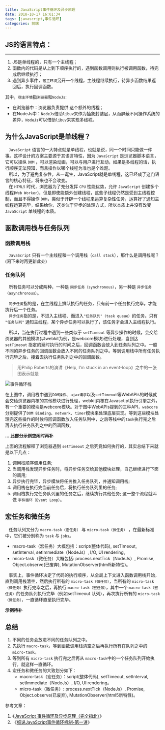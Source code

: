 ```yaml
---
title: JavaScript事件循环及异步原理
date: 2018-10-17 16:01:34
tags: [javascript,事件循环]
categories: 前端
---
```


## JS的语言特点：
---
1. JS是单线程的，只有一个主线程；
2. 函数内的代码是从上到下顺序执行的，遇到函数调用则执行被调用函数，待完成后继续执行；
3. 遇到异步事件，`宿主环境`另开一个线程，主线程继续执行，待异步函数结果返回后，执行回调函数。

其中，`宿主环境`指`浏览器`和`NodeJs`:

+ 在浏览器中：浏览器负责提供 这个额外的线程；
+ 在NodeJs中：`NodeJs`借助`libuv`来作为抽象封装层，从而屏蔽不同操作系统的差异，`NodeJs`可以借助`libuv`来实现多线程。

## 为什么JavaScript是单线程？

&nbsp;&nbsp; `JavaScript` 语言的一大特点就是单线程，也就是说，同一个时间只能做一件事。这样设计的方案主要源于其语言特性，因为 `JavaScript` 是浏览器脚本语言，它可以操纵 `DOM` ，可以渲染动画，可以与用户进行互动，如果是多线程的话，执行顺序无法预知，而且操作以哪个线程为准也是个难题。</br>
&nbsp;&nbsp; 所以，为了避免复杂性，从一诞生，JavaScript就是单线程，这已经成了这门语言的核心特征，将来也不会改变。</br>
&nbsp;&nbsp; 在 `HTML5` 时代，浏览器为了充分发挥 `CPU` 性能优势，允许 `JavaScript` 创建多个线程(`Web Worker`)，但是即使能额外创建线程，这些子线程仍然是受到主线程控制，而且不得操作 `DOM`，类似于开辟一个线程来运算复杂性任务，运算好了通知主线程运算完毕，结果给你，这类似于异步的处理方式，所以本质上并没有改变 `JavaScript` 单线程的本质。

## 函数调用栈与任务队列
### 函数调用栈
&nbsp;&nbsp; `JavaScript` 只有一个主线程和一个调用栈（`call stack`），那什么是调用栈呢？</br>
(闲下来时再更新此处)

### 任务队列
&nbsp;&nbsp; 所有任务可以分成两种，一种是 `同步任务（synchronous）`，另一种是 `异步任务（asynchronous）`。

&nbsp;&nbsp; `同步任务`指的是，在主线程上排队执行的任务，只有前一个任务执行完毕，才能执行后一个任务。</br>
&nbsp;&nbsp; `异步任务`指的是，不进入主线程、而进入`"任务队列"（task queue）`的任务，只有 `"任务队列"` 通知主线程，某个异步任务可以执行了，该任务才会进入主线程执行。</br>

&nbsp;&nbsp; 所以，当在执行过程中遇到一些类似于 `setTimeout` 等异步操作的时候，会交给浏览器的其他模块(以webkit为例，是webcore模块)进行处理，当到达 `setTimeout` 指定的延时执行的时间之后，回调函数会放入到任务队列之中。一般不同的异步任务的回调函数会放入不同的任务队列之中。等到调用栈中所有任务执行完毕之后，接着去执行任务队列之中的回调函数。
> 用Philip Roberts的演讲《Help, I’m stuck in an event-loop》之中的一张图表示就是

![事件循环栈](/事件循环栈.png)

在上图中，调用栈中遇到`DOM操作`、`ajax请求`以及`setTimeout`等WebAPIs的时候就会交给浏览器内核的其他模块进行处理，webkit内核在Javasctipt执行引擎之外，有一个重要的模块是webcore模块。对于图中WebAPIs提到的三种API，`webcore`分别提供了`DOM Binding`、`network`、`timer`模块来处理底层实现。等到这些模块处理完这些操作的时候将回调函数放入任务队列中，之后等栈中的`task`执行完之后再去执行任务队列之中的回调函数。

**... 此部分示例空闲时再补**


上面的流程解释了浏览器遇到 `setTimeout` 之后究竟如何执行的，其实总结下来就是以下几点：

1. 调用栈顺序调用任务;
2. 当调用栈发现异步任务时，将异步任务交给其他模块处理，自己继续进行下面的调用;
3. 异步执行完毕，异步模块将任务推入任务队列，并通知调用栈;
4. 调用栈在执行完当前任务后，将执行任务队列里的任务;
5. 调用栈执行完任务队列里的任务之后，继续执行其他任务;
这一整个流程就叫做 `事件循环（Event Loop）`。





## 宏任务和微任务
&nbsp;&nbsp; 任务队列又分为 `macro-task（宏任务）` 与 `micro-task（微任务）` ，在最新标准中，它们被分别称为 `task` 与 `jobs`。
+ macro-task（宏任务）大概包括：script(整体代码), setTimeout, setInterval, setImmediate（NodeJs）, I/O, UI rendering。
+ micro-task（微任务）大概包括: process.nextTick（NodeJs）, Promise, Object.observe(已废弃), MutationObserver(html5新特性)。

&nbsp;&nbsp; 事实上，事件循环决定了代码的执行顺序，从全局上下文进入函数调用栈开始，直到调用栈清空，然后执行所有的 `micro-task（微任务）`，当所有的 `micro-task（微任务）`执行完毕之后，再执行 `macro-task（宏任务）`，其中一个 `macro-task（宏任务）`的任务队列执行完毕（例如setTimeout 队列），再次执行所有的 `micro-task（微任务）`，一直循环直至执行完毕。

**示例待补**

## 总结
1. 不同的任务会放进不同的任务队列之中。
2. 先执行 `macro-task`，等到函数调用栈清空之后再执行所有在队列之中的 `micro-task`。
3. 等到所有 `micro-task` 执行完之后再从 `macro-task`中的一个任务队列开始执行，就这样一直循环。
4. 宏任务和微任务的大致划分如下：
    + macro-task（宏任务）：script(整体代码), setTimeout, setInterval, setImmediate（NodeJs）, I/O, UI rendering。
    + micro-task（微任务）: process.nextTick（NodeJs）, Promise, Object.observe(已废弃), MutationObserver(html5新特性)。


参考文章：

1. 《[JavaScript 事件循环及异步原理（完全指北）][1]》
2. 《[细说JavaScript事件循环机制-第一讲][2]》

[1]: https://www.cnblogs.com/liangyin/p/9783342.html
[2]: http://www.php.cn/js-tutorial-387676.html